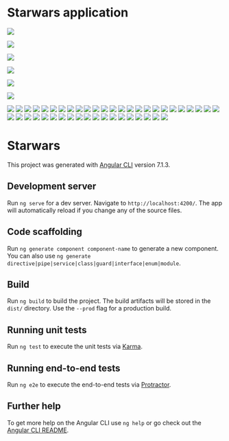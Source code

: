 # Starwars application
![](https://github.com/Jakkarohith/Berkadia-assignment/blob/master/Week-7/Angular%20Assignment/Outputs/home%20page/1.png)

![](https://github.com/Jakkarohith/Berkadia-assignment/blob/master/Week-7/Angular%20Assignment/Outputs/home%20page/2.png)

![](https://github.com/Jakkarohith/Berkadia-assignment/blob/master/Week-7/Angular%20Assignment/Outputs/home%20page/3.png)

![](https://github.com/Jakkarohith/Berkadia-assignment/blob/master/Week-7/Angular%20Assignment/Outputs/home%20page/4.png)

![](https://github.com/Jakkarohith/Berkadia-assignment/blob/master/Week-7/Angular%20Assignment/Outputs/home%20page/5.png)

![](https://github.com/Jakkarohith/Berkadia-assignment/blob/master/Week-7/Angular%20Assignment/Outputs/home%20page/6.png)

![](https://github.com/Jakkarohith/Berkadia-assignment/blob/master/Week-7/Angular%20Assignment/Outputs/Episode%20data/1.png)
![](https://github.com/Jakkarohith/Berkadia-assignment/blob/master/Week-7/Angular%20Assignment/Outputs/Episode%20data/2.png)
![](https://github.com/Jakkarohith/Berkadia-assignment/blob/master/Week-7/Angular%20Assignment/Outputs/Episode%20data/3.png)
![](https://github.com/Jakkarohith/Berkadia-assignment/blob/master/Week-7/Angular%20Assignment/Outputs/Episode%20data/4.png)
![](https://github.com/Jakkarohith/Berkadia-assignment/blob/master/Week-7/Angular%20Assignment/Outputs/Episode%20data/5.png)
![](https://github.com/Jakkarohith/Berkadia-assignment/blob/master/Week-7/Angular%20Assignment/Outputs/Episode%20data/6.png)
![](https://github.com/Jakkarohith/Berkadia-assignment/blob/master/Week-7/Angular%20Assignment/Outputs/Episode%20data/7.png)
![](https://github.com/Jakkarohith/Berkadia-assignment/blob/master/Week-7/Angular%20Assignment/Outputs/Episode%20data/8.png)
![](https://github.com/Jakkarohith/Berkadia-assignment/blob/master/Week-7/Angular%20Assignment/Outputs/Episode%20data/9.png)
![](https://github.com/Jakkarohith/Berkadia-assignment/blob/master/Week-7/Angular%20Assignment/Outputs/Episode%20data/10.png)
![](https://github.com/Jakkarohith/Berkadia-assignment/blob/master/Week-7/Angular%20Assignment/Outputs/Episode%20data/11.png)
![](https://github.com/Jakkarohith/Berkadia-assignment/blob/master/Week-7/Angular%20Assignment/Outputs/Episode%20data/12.png)
![](https://github.com/Jakkarohith/Berkadia-assignment/blob/master/Week-7/Angular%20Assignment/Outputs/Episode%20data/13.png)
![](https://github.com/Jakkarohith/Berkadia-assignment/blob/master/Week-7/Angular%20Assignment/Outputs/Episode%20data/14.png)
![](https://github.com/Jakkarohith/Berkadia-assignment/blob/master/Week-7/Angular%20Assignment/Outputs/characters%20data/1.png)
![](https://github.com/Jakkarohith/Berkadia-assignment/blob/master/Week-7/Angular%20Assignment/Outputs/characters%20data/2.png)
![](https://github.com/Jakkarohith/Berkadia-assignment/blob/master/Week-7/Angular%20Assignment/Outputs/characters%20data/3.png)
![](https://github.com/Jakkarohith/Berkadia-assignment/blob/master/Week-7/Angular%20Assignment/Outputs/characters%20data/4.png)
![](https://github.com/Jakkarohith/Berkadia-assignment/blob/master/Week-7/Angular%20Assignment/Outputs/characters%20data/5.png)
![](https://github.com/Jakkarohith/Berkadia-assignment/blob/master/Week-7/Angular%20Assignment/Outputs/characters%20data/6.png)
![](https://github.com/Jakkarohith/Berkadia-assignment/blob/master/Week-7/Angular%20Assignment/Outputs/characters%20data/7.png)
![](https://github.com/Jakkarohith/Berkadia-assignment/blob/master/Week-7/Angular%20Assignment/Outputs/characters%20data/8.png)
![](https://github.com/Jakkarohith/Berkadia-assignment/blob/master/Week-7/Angular%20Assignment/Outputs/characters%20data/9.png)
![](https://github.com/Jakkarohith/Berkadia-assignment/blob/master/Week-7/Angular%20Assignment/Outputs/characters%20data/10.png)
![](https://github.com/Jakkarohith/Berkadia-assignment/blob/master/Week-7/Angular%20Assignment/Outputs/characters%20data/11.png)
![](https://github.com/Jakkarohith/Berkadia-assignment/blob/master/Week-7/Angular%20Assignment/Outputs/Planets%20data/1.png)
![](https://github.com/Jakkarohith/Berkadia-assignment/blob/master/Week-7/Angular%20Assignment/Outputs/Planets%20data/2.png)
![](https://github.com/Jakkarohith/Berkadia-assignment/blob/master/Week-7/Angular%20Assignment/Outputs/Planets%20data/3.png)
![](https://github.com/Jakkarohith/Berkadia-assignment/blob/master/Week-7/Angular%20Assignment/Outputs/Planets%20data/4.png)
![](https://github.com/Jakkarohith/Berkadia-assignment/blob/master/Week-7/Angular%20Assignment/Outputs/Planets%20data/5.png)
![](https://github.com/Jakkarohith/Berkadia-assignment/blob/master/Week-7/Angular%20Assignment/Outputs/Planets%20data/6.png)
![](https://github.com/Jakkarohith/Berkadia-assignment/blob/master/Week-7/Angular%20Assignment/Outputs/Planets%20data/7.png)
![](https://github.com/Jakkarohith/Berkadia-assignment/blob/master/Week-7/Angular%20Assignment/Outputs/Planets%20data/8.png)
![](https://github.com/Jakkarohith/Berkadia-assignment/blob/master/Week-7/Angular%20Assignment/Outputs/Planets%20data/9.png)
![](https://github.com/Jakkarohith/Berkadia-assignment/blob/master/Week-7/Angular%20Assignment/Outputs/starships%20data/1.png)
![](https://github.com/Jakkarohith/Berkadia-assignment/blob/master/Week-7/Angular%20Assignment/Outputs/starships%20data/2.png)
![](https://github.com/Jakkarohith/Berkadia-assignment/blob/master/Week-7/Angular%20Assignment/Outputs/starships%20data/3.png)
![](https://github.com/Jakkarohith/Berkadia-assignment/blob/master/Week-7/Angular%20Assignment/Outputs/starships%20data/4.png)
![](https://github.com/Jakkarohith/Berkadia-assignment/blob/master/Week-7/Angular%20Assignment/Outputs/starships%20data/1.png)
![](https://github.com/Jakkarohith/Berkadia-assignment/blob/master/Week-7/Angular%20Assignment/Outputs/starships%20data/5.png)
![](https://github.com/Jakkarohith/Berkadia-assignment/blob/master/Week-7/Angular%20Assignment/Outputs/starships%20data/6.png)
![](https://github.com/Jakkarohith/Berkadia-assignment/blob/master/Week-7/Angular%20Assignment/Outputs/starships%20data/7.png)
![](https://github.com/Jakkarohith/Berkadia-assignment/blob/master/Week-7/Angular%20Assignment/Outputs/starships%20data/8.png)
![](https://github.com/Jakkarohith/Berkadia-assignment/blob/master/Week-7/Angular%20Assignment/Outputs/starships%20data/9.png)
# Starwars

This project was generated with [Angular CLI](https://github.com/angular/angular-cli) version 7.1.3.

## Development server

Run `ng serve` for a dev server. Navigate to `http://localhost:4200/`. The app will automatically reload if you change any of the source files.

## Code scaffolding

Run `ng generate component component-name` to generate a new component. You can also use `ng generate directive|pipe|service|class|guard|interface|enum|module`.

## Build

Run `ng build` to build the project. The build artifacts will be stored in the `dist/` directory. Use the `--prod` flag for a production build.

## Running unit tests

Run `ng test` to execute the unit tests via [Karma](https://karma-runner.github.io).

## Running end-to-end tests

Run `ng e2e` to execute the end-to-end tests via [Protractor](http://www.protractortest.org/).

## Further help

To get more help on the Angular CLI use `ng help` or go check out the [Angular CLI README](https://github.com/angular/angular-cli/blob/master/README.md).
